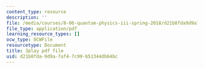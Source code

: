 ```yaml
---
content_type: resource
description: ''
file: /media/courses/8-06-quantum-physics-iii-spring-2018/d21b8fda9d9a7af47c99b51344db64bc_eRFQL3o4DO4.pdf
file_type: application/pdf
learning_resource_types: []
ocw_type: OCWFile
resourcetype: Document
title: 3play pdf file
uid: d21b8fda-9d9a-7af4-7c99-b51344db64bc
---
```

